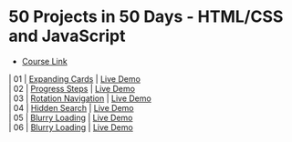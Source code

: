 # 50 Projects in 50 Days - HTML/CSS and JavaScript

- [Course Link](https://www.udemy.com/course/50-projects-50-days)

| 01 | [Expanding Cards](https://github.com/moouro/50Projects-In50Days/tree/main/expanding-cards) | [Live Demo](https://xenodochial-panini-1f19ae.netlify.app/) <br>
| 02 | [Progress Steps](https://github.com/moouro/50Projects-In50Days/tree/main/progress-steps) | [Live Demo](https://gifted-clarke-f0c2ee.netlify.app/) <br>
| 03 | [Rotation Navigation](https://github.com/moouro/50Projects-In50Days/tree/main/rotating-navigation) | [Live Demo](https://competent-wiles-bf8aa0.netlify.app/) <br>
| 04 | [Hidden Search](https://github.com/moouro/50Projects-In50Days/tree/main/hidden-search-widget) | [Live Demo](https://dazzling-clarke-e48ce0.netlify.app/) <br>
| 05 | [Blurry Loading](https://github.com/moouro/50Projects-In50Days/tree/main/blurry-loading) | [Live Demo](https://goofy-aryabhata-9039af.netlify.app/) <br>
| 06 | [Blurry Loading](https://github.com/moouro/50Projects-In50Days/tree/main/blurry-loading) | [Live Demo](https://festive-pare-6172a0.netlify.app/)